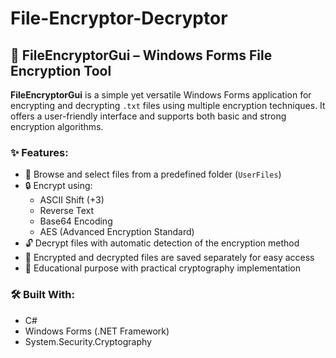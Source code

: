 # File-Encryptor-Decryptor
## 🔐 FileEncryptorGui – Windows Forms File Encryption Tool

**FileEncryptorGui** is a simple yet versatile Windows Forms application for encrypting and decrypting `.txt` files using multiple encryption techniques. It offers a user-friendly interface and supports both basic and strong encryption algorithms.

### ✨ Features:
- 📂 Browse and select files from a predefined folder (`UserFiles`)
- 🔒 Encrypt using:
  - ASCII Shift (+3)
  - Reverse Text
  - Base64 Encoding
  - AES (Advanced Encryption Standard)
- 🔓 Decrypt files with automatic detection of the encryption method
- 📁 Encrypted and decrypted files are saved separately for easy access
- 🧠 Educational purpose with practical cryptography implementation

### 🛠️ Built With:
- C#
- Windows Forms (.NET Framework)
- System.Security.Cryptography
